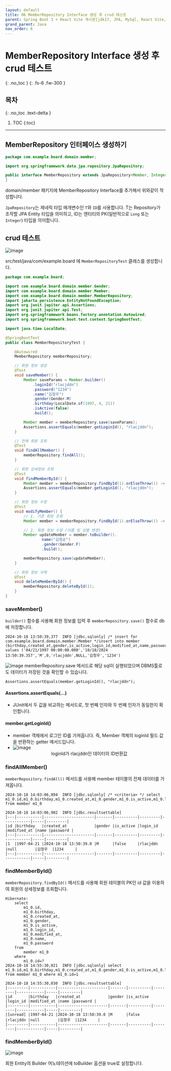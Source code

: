 ```yaml
---
layout: default
title: 06 MemberRepository Interface 생성 후 crud 테스트
parent: Spring Boot 3 + React Vite 게시판[jdk17, JPA, MySql, React Vite, JWT, Spring Boot3]
grand_parent: Java
nav_order: 6
---
```


# MemberRepository Interface 생성 후 crud 테스트

{: .no_toc }
{: .fs-6 .fw-300 }

## 목차

{: .no_toc .text-delta }

1. TOC
   {:toc}

---

## MemberRepository 인터페이스 생성하기

```java
package com.example.board.domain.member;

import org.springframework.data.jpa.repository.JpaRepository;

public interface MemberRepository extends JpaRepository<Member, Integer> {
}
```

domain/member 패키지에 MemberRepository Interface를 추가해서 위와같이 작성합니다.

`JpaRepository`는 제네릭 타입 매개변수인 `T`와 `ID`를 사용합니다. T는 Repository가 조작할 JPA Entity 타입을 의미하고, ID는 엔티티의 PK(일반적으로 `Long` 또는 `Integer`) 타입을 의미합니다.

## crud 테스트

![image](https://github.com/user-attachments/assets/28f0176e-a586-4d73-be65-96d2c794e1f4)

src/test/java/com/example.board 에 `MemberRepositoryTest` 클래스를 생성합니다.

```java
package com.example.board;

import com.example.board.domain.member.Gender;
import com.example.board.domain.member.Member;
import com.example.board.domain.member.MemberRepository;
import jakarta.persistence.EntityNotFoundException;
import org.junit.jupiter.api.Assertions;
import org.junit.jupiter.api.Test;
import org.springframework.beans.factory.annotation.Autowired;
import org.springframework.boot.test.context.SpringBootTest;

import java.time.LocalDate;

@SpringBootTest
public class MemberRepositoryTest {

    @Autowired
    MemberRepository memberRepository;

    // 회원 정보 생성
    @Test
    void saveMember() {
        Member saveParams = Member.builder()
            .loginId("rlacjddn")
            .password("1234")
            .name("김청우")
            .gender(Gender.M)
            .birthday(LocalDate.of(1997, 4, 21))
            .isActive(false)
            .build();

        Member member = memberRepository.save(saveParams);
        Assertions.assertEquals(member.getLoginId(), "rlacjddn");
    }

    // 전체 회원 조회
    @Test
    void findAllMember() {
        memberRepository.findAll();
    }

    // 회원 상세정보 조회
    @Test
    void findMemberById() {
        Member member = memberRepository.findById(1).orElseThrow(() -> new EntityNotFoundException());
        Assertions.assertEquals(member.getLoginId(), "rlacjddn");
    }

    // 회원 정보 수정
    @Test
    void modifyMember() {
        // 1. 기존 회원 조회
        Member member = memberRepository.findById(1).orElseThrow(() -> new EntityNotFoundException());

        // 2. 회원 정보 수정 (이름 및 성별 변경)
        Member updateMember = member.toBuilder().
				name("김청순")
                .gender(Gender.F)
                .build();

        memberRepository.save(updateMember);
    }

    // 회원 정보 삭제
    @Test
    void deleteMemberById() {
        memberRepository.deleteById(1);
    }
}

```

### saveMember()

`builder()` 함수를 사용해 회원 정보를 입력 후 `memberRepository.save()` 함수로 db에 저장합니다.

```
2024-10-18 13:50:39,377  INFO [jdbc.sqlonly] /* insert for com.example.board.domain.member.Member */insert into member (birthday,created_at,gender,is_active,login_id,modified_at,name,password) values ('04/21/1997 00:00:00.000','10/18/2024 13:50:39.357','M',0,'rlacjddn',NULL,'김청우','1234')
```

![image](https://github.com/user-attachments/assets/1e915151-2a60-416d-8939-97416c9b452c)
memberRepository.save 메서드로 해당 sql이 실행되었으며 DBMS툴로도 데이터가 저장된 것을 확인할 수 있습니다.

`Assertions.assertEquals(member.getLoginId(), "rlacjddn");`

#### Assertions.assertEquals(...)

- JUnit에서 두 값을 비교하는 메서드로, 첫 번째 인자와 두 번째 인자가 동일한지 확인합니다.

#### member.getLoginId()

- member 객체에서 로그인 ID를 가져옵니다. 즉, Member 객체의 loginId 필드 값을 반환하는 getter 메서드입니다.
- ![image](https://github.com/user-attachments/assets/b35dffbf-f69b-40bc-a73b-8795b3f23a0c)
  <center>loginId가 rlacjddn인 데이터의 ID반환값</center>

### findAllMember()

`memberRepository.findAll()` 메서드를 사용해 member 테이블의 전체 데이터를 가져옵니다.

```
2024-10-18 14:03:06,894  INFO [jdbc.sqlonly] /* <criteria> */ select m1_0.id,m1_0.birthday,m1_0.created_at,m1_0.gender,m1_0.is_active,m1_0.login_id,m1_0.modified_at,m1_0.name,m1_0.password from member m1_0

2024-10-18 14:03:06,902  INFO [jdbc.resultsettable]
|---|-----------|----------------------|-------|----------|---------|------------|-----|---------|
|id |birthday   |created_at            |gender |is_active |login_id |modified_at |name |password |
|---|-----------|----------------------|-------|----------|---------|------------|-----|---------|
|1  |1997-04-21 |2024-10-18 13:50:39.0 |M      |false     |rlacjddn |null        |김청우  |1234     |
|---|-----------|----------------------|-------|----------|---------|------------|-----|---------|
```

### findMemberById()

`memberRepository.findById()` 메서드를 사용해 회원 테이블의 PK인 id 값을 이용하여 회원의 상세정보를 조회합니다.

```
Hibernate:
    select
        m1_0.id,
        m1_0.birthday,
        m1_0.created_at,
        m1_0.gender,
        m1_0.is_active,
        m1_0.login_id,
        m1_0.modified_at,
        m1_0.name,
        m1_0.password
    from
        member m1_0
    where
        m1_0.id=?
2024-10-18 14:55:30,021  INFO [jdbc.sqlonly] select m1_0.id,m1_0.birthday,m1_0.created_at,m1_0.gender,m1_0.is_active,m1_0.login_id,m1_0.modified_at,m1_0.name,m1_0.password from member m1_0 where m1_0.id=1

2024-10-18 14:55:30,030  INFO [jdbc.resultsettable]
|---------|-----------|----------------------|-------|----------|---------|------------|-----|---------|
|id       |birthday   |created_at            |gender |is_active |login_id |modified_at |name |password |
|---------|-----------|----------------------|-------|----------|---------|------------|-----|---------|
|[unread] |1997-04-21 |2024-10-18 13:50:39.0 |M      |false     |rlacjddn |null        |김청우  |1234     |
|---------|-----------|----------------------|-------|----------|---------|------------|-----|---------|

```

### findMemberById()

![image](https://github.com/user-attachments/assets/a9a99518-973b-4354-82ad-750c2d96a37b)

회원 Entity의 Builder 어노테이션에 toBuilder 옵션을 true로 설정합니다.
